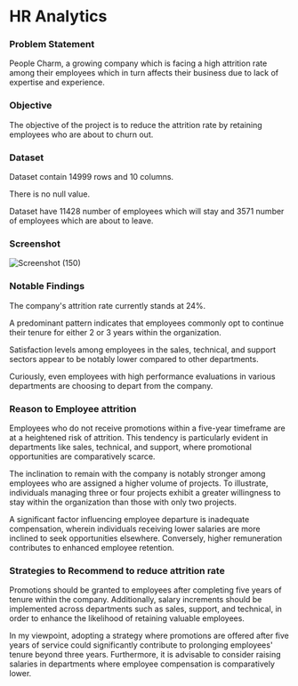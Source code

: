 # HR Analytics

### Problem Statement
People Charm, a growing company which is facing a high attrition rate among their employees which in turn affects their business due to lack of expertise and experience.

### Objective
The objective of the project is to reduce the attrition rate by retaining employees who are about to churn out.

### Dataset
Dataset contain 14999 rows and 10 columns.

There is no null value. 

Dataset have 11428 number of employees which will stay and 3571 number of employees which are about to leave.

### Screenshot
![Screenshot (150)](https://github.com/AmandeepkaurCSE/HR-Analytics/assets/64351796/33fc0797-5523-41be-8eea-4f47a2c9dddd)

### Notable Findings
The company's attrition rate currently stands at 24%.

A predominant pattern indicates that employees commonly opt to continue their tenure for either 2 or 3 years within the organization.

Satisfaction levels among employees in the sales, technical, and support sectors appear to be notably lower compared to other departments.

Curiously, even employees with high performance evaluations in various departments are choosing to depart from the company.

### Reason to Employee attrition
Employees who do not receive promotions within a five-year timeframe are at a heightened risk of attrition. This tendency is particularly evident in departments like sales, technical, and support, where promotional opportunities are comparatively scarce.

The inclination to remain with the company is notably stronger among employees who are assigned a higher volume of projects. To illustrate, individuals managing three or four projects exhibit a greater willingness to stay within the organization than those with only two projects.

A significant factor influencing employee departure is inadequate compensation, wherein individuals receiving lower salaries are more inclined to seek opportunities elsewhere. Conversely, higher remuneration contributes to enhanced employee retention.

### Strategies to Recommend to reduce attrition rate
Promotions should be granted to employees after completing five years of tenure within the company. Additionally, salary increments should be implemented across departments such as sales, support, and technical, in order to enhance the likelihood of retaining valuable employees.

In my viewpoint, adopting a strategy where promotions are offered after five years of service could significantly contribute to prolonging employees' tenure beyond three years. Furthermore, it is advisable to consider raising salaries in departments where employee compensation is comparatively lower.






